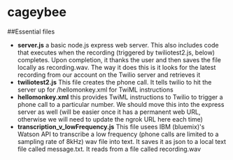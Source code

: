# cageybee
##Essential files
* **server.js** a basic node.js express web server. This also includes code that executes when the recording (triggered by twiliotest2.js, below) completes. Upon completion, it thanks the user and then saves the file locally as recording.wav. The way it does this is it looks for the latest recording from our account on the Twilio server and retrieves it
* **twiliotest2.js** This file creates the phone call. It tells twilio to hit the server up for /hellomonkey.xml for TwiML instructions
* **hellomonkey.xml** this provides TwiML instructions to Twilio to trigger a phone call to a particular number. We should move this into the express server as well (will be easier once it has a permanent web URL, otherwise we will need to update the ngrok URL here each time)
* **transcription_v_lowFrequency.js** This file usees IBM (bluemix)'s  Watson API to transcribe a low frequency (phone calls are limited to a sampling rate of 8kHz) wav file into text. It saves it as json to a local text file called message.txt. It reads from a file called recording.wav

